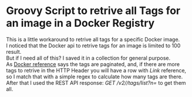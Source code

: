 # Groovy Script to retrive all Tags for an image in a Docker Registry

This is a little workaround to retrive all tags for a specific Docker image.  
I noticed that the Docker api to retrive tags for an image is limited to 100 result.  
But if I need all of this? I saved it in a collection for general purpose.  
As [Docker reference](https://docs.docker.com/registry/spec/api/#listing-image-tags) says the tags are paginated, and, if there are more tags to retrive in the HTTP Header you will have a row with *Link* reference, so I match that with a simple regex to calculate how many tags are there.
After that I used the REST API response: *GET /v2/<name>/tags/list?n=<integer>* to get them all.